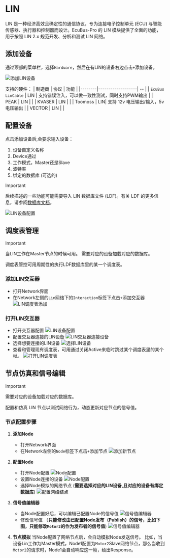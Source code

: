 # LIN

LIN 是一种经济高效且确定性的通信协议，专为连接电子控制单元 (ECU) 与智能传感器、执行器和控制器而设计。EcuBus-Pro 的 LIN 模块提供了全面的功能，用于按照 LIN 2.x 规范开发、分析和测试 LIN 网络。


## 添加设备

通过顶部的菜单栏，选择`Hardware`，然后在有LIN的设备右边点击`+`添加设备。


![添加LIN设备](../../../media/um/lin/device.png) 

支持的硬件：
| 制造商 | 协议 | 功能 |
|--------|-------------------| -- |
| `EcuBus LinCable` | LIN | 支持错误注入，可以做一致性测试，同时支持PWM输出 | 
| PEAK | LIN | |
| KVASER | LIN | |
| Toomoss | LIN| 支持 12v 电压输出/输入，5v 电压输出   |
| VECTOR | LIN | |
 


## 配置设备

点击添加设备后,会要求输入设备：
1. 设备自定义名称
2. Device通过
3. 工作模式，Master还是Slave
4. 波特率
5. 绑定的数据库 (可选的)

> [!IMPORTANT]
> 后续描述的一些功能可能需要导入 LIN 数据库文件 (LDF)。有关 LDF 的更多信息，请参阅[数据库文档](./../ldf)。

![LIN设备配置](../../../media/um/lin/config.png)

## 调度表管理

> [!IMPORTANT]
> 当LIN工作在Master节点的时候可用。
> 需要对应的设备加载对应的数据库。

调度表管控可用周期性的执行LDF数据库里的某一个调度表。


### 添加LIN交互器
   - 打开Network界面
   - 在Network左侧的`Lin`网络下的`Interaction`标签下点击`+`添加交互器
     ![LIN调度表添加](../../../media/um/lin/image.png)

### 打开LIN交互器
  - 打开交互器配置
    ![LIN设备配置](../../../media/um/lin/configIA.png)
  - 配置交互器连接的LIN设备
    ![LIN交互器连接设备](../../../media/um/lin/connect.png)
  - 选择想要连接的LIN设备
    ![选择LIN设备](../../../media/um/lin/connect1.png)
  - 查看和管理现有调度表，可用通过关闭Active来临时跳过某个调度表里的某个帧。
     ![打开LIN调度表](../../../media/um/lin/image-1.png)

## 节点仿真和信号编辑

> [!IMPORTANT]
> 需要对应的设备加载对应的数据库。

配置和仿真 LIN 节点以测试网络行为，动态更新对应节点的信号值。

### 节点配置步骤

1. **添加Node**
   - 打开Network界面
   - 在Network左侧的`Node`标签下点击`+`添加节点
     ![添加新节点](../../../media/um/lin/image-2.png)

2. **配置Node**
   - 打开Node配置
     ![Node配置](../../../media/um/lin/configNode.png)
   - 设置Node连接的设备
     ![Node配置](../../../media/um/lin/image-3.png)
   - 选择Node模拟的网络节点 (**需要选择对应的LIN设备,且对应的设备有绑定数据库**)
     ![配置网络结点](../../../media/um/lin/netNode.png)

3. **信号值编辑器**
   - 当Node配置好后，可以编辑已配置Node的信号值
     ![信号值编辑器](../../../media/um/lin/editSig.png)
   - 修改信号值 （**只能修改由已配置Node发布（Publish）的信号，比如下图，只能修改`Motor2`的作为发布者的信号值**)
     ![信号值编辑器](../../../media/um/lin/image-4.png)

4. **节点模拟**
   当Node配置了网络节点后，会自动模拟Node发送信号。
   比如，当设备Lin工作为Master模式，Node1配置为`Motor2`Slave网络节点，那么当收到`Motor2`的请求时，Node1会自动响应这一帧，给出Response。
